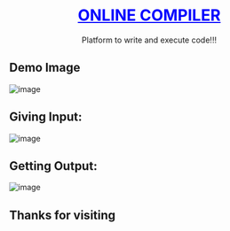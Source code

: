 <h1 align="center" style="color:blue;"><u>ONLINE COMPILER</u></h1>

<p align="center">Platform to write and execute code!!!</p>


## Demo Image
![image](https://github.com/user-attachments/assets/9c6497a5-e750-4373-8bce-a98357948622)



## Giving Input:
![image](https://github.com/user-attachments/assets/907227e3-4f46-4f8c-9d1d-07f67191ed13)



## Getting Output:
![image](https://github.com/user-attachments/assets/6f12fbf8-a2fc-49b5-aecd-8a66fa7b40dd)


## Thanks for visiting









